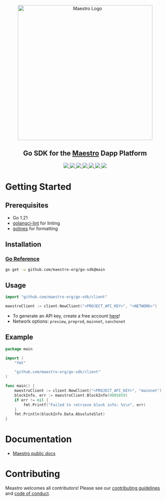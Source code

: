 <p align="center">
  <a href="https://www.gomaestro.org/">
    <img src="https://www.gomaestro.org/logos/LandingLogos/DarkLogo.svg" alt="Maestro Logo" width="425" />
  </a>
  <h2 align="center">Go SDK for the <a href="https://www.gomaestro.org/">Maestro</a> Dapp Platform</h2>
  <p align="center">
    <a href="https://docs.gomaestro.org/docs/intro">
      <img src="https://img.shields.io/badge/-Docs-blue?style=flat-square&logo=semantic-scholar&logoColor=white" />
    </a>
    <a href="https://github.com/maestro-org/go-sdk/blob/main/LICENSE">
      <img src="https://img.shields.io/github/license/maestro-org/go-sdk?style=flat-square&label=License" />
    </a>
    <a href="https://github.com/maestro-org/haskell-sdk/actions/workflows/build.yml?query=branch%3Amain">
      <img src="https://img.shields.io/github/actions/workflow/status/maestro-org/go-sdk/main.yml?style=flat-square&branch=main&label=Build" />
    </a>
    <a href="./CONTRIBUTING.md">
      <img src="https://img.shields.io/badge/PRs-welcome-brightgreen.svg?style=flat-square" />
    </a>
    <a href="https://twitter.com/GoMaestroOrg">
      <img src="https://img.shields.io/badge/-%40GoMaestroOrg-F3F1EF?style=flat-square&logo=twitter&logoColor=1D9BF0" />
    </a>
    <a href="https://discord.gg/ES2rDhBJt3">
      <img src="https://img.shields.io/badge/-Discord-414EEC?style=flat-square&logo=discord&logoColor=white" />
    </a>
    <a href="https://pkg.go.dev/github.com/maestro-org/go-sdk">
      <img src="https://pkg.go.dev/badge/golang.org/x/pkgsite.svg" />
    </a>
  </p>
</p>

# Getting Started

## Prerequisites
* Go 1.21
* [golangci-lint](https://golangci-lint.run/usage/install/) for linting
* [golines](https://github.com/segmentio/golines) for formatting

## Installation

### [Go Reference](https://pkg.go.dev/github.com/maestro-org/go-sdk#section-readme)

```bash
go get -u github.com/maestro-org/go-sdk@main
```

## Usage

```go
import "github.com/maestro-org/go-sdk/client"

maestroClient := client.NewClient("<PROJECT_API_KEY>", "<NETWORK>")
```

* To generate an API key, create a free account [here](https://dashboard.gomaestro.org/)!
* Network options: `preview`, `preprod`, `mainnet`, `sanchonet`

## Example

```go
package main

import (
	"fmt"

	"github.com/maestro-org/go-sdk/client"
)

func main() {
	maestroClient := client.NewClient("<PROJECT_API_KEY>", "mainnet")
	blockInfo, err := maestroClient.BlockInfo(9005859)
	if err != nil {
		fmt.Printf("Failed to retrieve block info: %s\n", err)
	}
	fmt.Println(blockInfo.Data.AbsoluteSlot)
}
```

# Documentation

* [Maestro public docs](https://docs.gomaestro.org/)

# Contributing
Meastro welcomes all contributors! Please see our [contributing guidelines](CONTRIBUTING.md) and [code of conduct](CODE_OF_CONDUCT.md).
